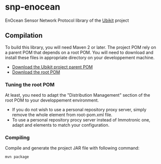 # snp-enocean

EnOcean Sensor Network Protocol library of the [Ubikit](http://www.ubikit.org) project

## Compilation

To build this library, you will need Maven 2 or later. The project POM rely on a parent POM that
depends on a root POM. You will need to download and install these files in appropriate
directory on your developpement machine.

- [Download the Ubikit project parent POM](http://www.ubikit.org/resources/misc/maven/ubikit-project-pom.xml)
- [Download the root POM](http://www.ubikit.org/resources/misc/maven/root-pom.xml)

### Tuning the root POM
At least, you need to adapt the "Distribution Management" section of the root POM to your 
developpement environment.

- If you do not wish to use a personal repository proxy server, simply remove the whole
<distributionManagement> element from root-pom.xml file.
- To use a personal repository procy server instead of Immotronic one, adapt <repository> and
<snapshotRepository> elements to match your configuration.

### Compiling

Compile and generate the project JAR file with following command:

	mvn package